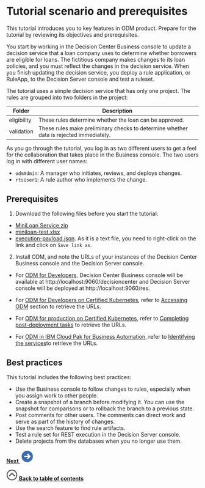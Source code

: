 # Tutorial scenario and prerequisites

This tutorial introduces you to key features in ODM product. Prepare for the tutorial by reviewing its objectives and prerequisites.

You start by working in the Decision Center Business console to update a decision service that a loan company uses to determine whether borrowers are eligible for loans. The fictitious company makes changes to its loan policies, and you must reflect the changes in the decision service. When you finish updating the decision service, you deploy a rule application, or RuleApp, to the Decision Server console and test a ruleset.

The tutorial uses a simple decision service that has only one project. The rules are grouped into two folders in the project:

|Folder|Description|
|------|-----------|
|eligibility|These rules determine whether the loan can be approved.|
|validation|These rules make preliminary checks to determine whether data is rejected immediately.|

As you go through the tutorial, you log in as two different users to get a feel for the collaboration that takes place in the Business console. The two users log in with different user names:

-   `odmAdmin`: A manager who initiates, reviews, and deploys changes.
-   `rtsUser1`: A rule author who implements the change.

## Prerequisites

1. Download the following files before you start the tutorial:

  - [MiniLoan Service.zip](../../Miniloan%20Service.zip?raw=1)
  - [miniloan-test.xlsx](../../miniloan-test.xlsx?raw=1)
  - [execution-payload.json](../../execution-payload.json?raw=1). As it is a text file, you need to right-click on the link and click on `Save link as`.

2. Install ODM, and note the URLs of your instances of the Decision Center Business console and the Decision Server console.

  - For [ODM for Developers](https://hub.docker.com/r/ibmcom/odm/), Decision Center Business console will be available at http://localhost:9060/decisioncenter and Decision Server console will be deployed at http://localhost:9060/res.

  - For [ODM for Developers on Certified Kubernetes](https://artifacthub.io/packages/helm/ibm-odm-charts/ibm-odm-dev/22.2.0), refer to [Accessing ODM](https://artifacthub.io/packages/helm/ibm-odm-charts/ibm-odm-dev/22.2.0#accessing-odm) section to retrieve the URLs.

  * For [ODM for production on Certified Kubernetes](https://www.ibm.com/docs/en/odm/8.11.1?topic=production-installing-helm-release-odm), refer to [Completing post-deployment tasks](https://www.ibm.com/docs/en/odm/8.11.1?topic=production-completing-post-deployment-tasks) to retrieve the URLs.

  * For [ODM in IBM Cloud Pak for Business Automation](https://www.ibm.com/docs/en/cloud-paks/cp-biz-automation/22.0.2?topic=deployment-creating-production), refer to [Identifying the services](https://www.ibm.com/docs/en/cloud-paks/cp-biz-automation/22.0.2?topic=manager-identifying-services)to retrieve the URLs.

## Best practices

This tutorial includes the following best practices:

-   Use the Business console to follow changes to rules, especially when you assign work to other people.
-   Create a snapshot of a branch before modifying it. You can use the snapshot for comparisons or to rollback the branch to a previous state.
-   Post comments for other users. The comments can direct work and serve as part of the history of changes.
-   Use the search feature to find rule artifacts.
-   Test a rule set for REST execution in the Decision Server console.
-   Delete projects from the databases when you no longer use them.

[**Next** ![Next icon](../images/next.jpg)](../topics/tut_icp_gs_evaluate_changes_lsn.md)

[![](../images/home.jpg) **Back to table of contents**](../../README.md)
